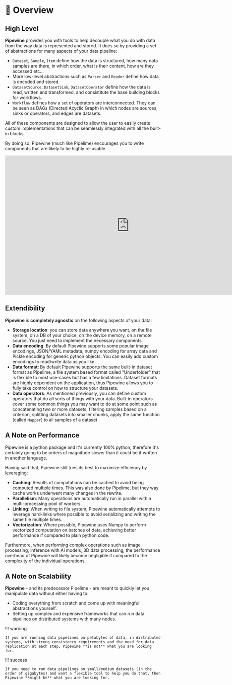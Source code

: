 # 💠 Overview

## High Level

**Pipewine** provides you with tools to help decouple what you do with data from the way data is represented and stored. It does so by providing a set of abstractions for many aspects of your data pipeline:

- `Dataset`, `Sample`, `Item` define how the data is structured, how many data samples are there, in which order, what is their content, how are they accessed etc...
- More low-level abstractions such as `Parser` and `Reader` define how data is encoded and stored. 
- `DatasetSource`, `DatasetSink`, `DatasetOperator` define how the data is read, written and transformed, and consistitute the base building blocks for workflows.
- `Workflow` defines how a set of operators are interconnected. They can be seen as DAGs (Directed Acyclic Graph) in which nodes are sources, sinks or operators, and edges are datasets. 

All of these components are designed to allow the user to easily create custom implementations that can be seamlessly integrated with all the built-in blocks.

By doing so, Pipewine (much like Pipelime) encourages you to write components that are likely to be highly re-usable.

<iframe style="border:none" width="800" height="450" src="https://whimsical.com/embed/S8SpLwdz7iiZ9HZFsjjJYB@6HYTAunKLgTUesrFqzeTZY9X3YMh3oKU2qNqAphr4F1BXn7"></iframe>

## Extendibility

**Pipewine** is **completely agnostic** on the following aspects of your data:

- **Storage location**: you can store data anywhere you want, on the file system, on a DB of your choice, on the device memory, on a remote source. You just need to implement the necessary components. 
- **Data encoding**: By default Pipewine supports some popular image encodings, JSON/YAML metadata, numpy encoding for array data and Pickle encoding for generic python objects. You can easily add custom encodings to read/write data as you like.
- **Data format**: By default Pipewine supports the same built-in dataset format as Pipelime, a file system based format called "Underfolder" that is flexible to most use-cases but has a few limitations. Dataset formats are highly dependent on the application, thus Pipewine allows you to fully take control on how to structure your datasets.
- **Data operators**: As mentioned previously, you can define custom operators that do all sorts of things with your data. Built-in operators cover some common things you may want to do at some point such as concatenating two or more datasets, filtering samples based on a criterion, splitting datasets into smaller chunks, apply the same function (called `Mapper`) to all samples of a dataset.  

## A Note on Performance

Pipewine is a python package and it's currently 100% python, therefore it's certainly going to be orders of magnitude slower than it could be if written in another language.

Having said that, Pipewine still tries its best to maximize efficiency by leveraging:

- **Caching**: Results of computations can be cached to avoid being computed multiple times. This was also done by Pipelime, but they way cache works underwent many changes in the rewrite.
- **Parallelism**: Many operations are automatically run in parallel with a multi-processing pool of workers. 
- **Linking**: When writing to file system, Pipewine automatically attempts to leverage hard-links where possible to avoid serializing and writing the same file multiple times.
- **Vectorization**: Where possible, Pipewine uses Numpy to perform vectorized computation on batches of data, achieving better performance if compared to plain python code.

Furthermore, when performing complex operations such as image processing, inference with AI models, 3D data processing, the performance overhead of Pipewine will likely become negligible if compared to the complexity of the individual operations.

## A Note on Scalability

**Pipewine** - and its predecessor Pipelime - are meant to quickly let you manipulate data without either having to:

- Coding everything from scratch and come up with meaningful abstractions yourself. 
- Setting up complex and expensive frameworks that can run data pipelines on distributed systems with many nodes.

!!! warning

    If you are running data pipelines on petabytes of data, in distributed systems, with strong consistency requirements and the need for data replication at each step, Pipewine **is not** what you are looking for.

!!! success

    If you need to run data pipelines on small/medium datasets (in the order of gigabytes) and want a flexible tool to help you do that, then Pipewine **might be** what you are looking for.
